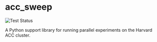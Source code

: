 # acc_sweep

![Test Status](https://api.travis-ci.org/rdadolf/acc_sweep.svg?branch=master)

A Python support library for running parallel experiments on the Harvard ACC cluster.
